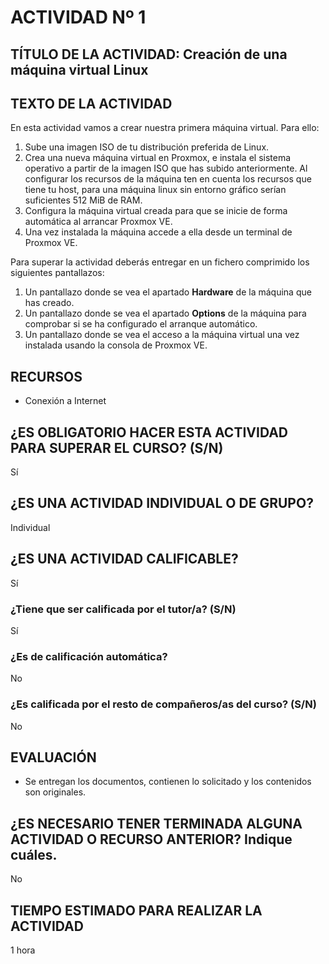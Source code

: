 # ACTIVIDAD Nº 1

## TÍTULO DE LA ACTIVIDAD: Creación de una máquina virtual Linux

## TEXTO DE LA ACTIVIDAD

En esta actividad vamos a crear nuestra primera máquina virtual. Para ello:

1. Sube una imagen ISO de tu distribución preferida de Linux.
2. Crea una nueva máquina virtual en Proxmox, e instala el sistema operativo a partir de la imagen ISO que has subido anteriormente. Al configurar los recursos de la máquina ten en cuenta los recursos que tiene tu host, para una máquina linux sin entorno gráfico serían suficientes 512 MiB de RAM.
3. Configura la máquina virtual creada para que se inicie de forma automática al arrancar Proxmox VE.
4. Una vez instalada la máquina accede a ella desde un terminal de Proxmox VE.

Para superar la actividad deberás entregar en un fichero comprimido los siguientes pantallazos:

1. Un pantallazo donde se vea el apartado **Hardware** de la máquina que has creado.
2. Un pantallazo donde se vea el apartado **Options** de la máquina para comprobar si se ha configurado el arranque automático.
3. Un pantallazo donde se vea el acceso a la máquina virtual una vez instalada usando la consola de Proxmox VE.


## RECURSOS

* Conexión a Internet

## ¿ES OBLIGATORIO HACER ESTA ACTIVIDAD PARA SUPERAR EL CURSO? (S/N)

Sí

## ¿ES UNA ACTIVIDAD INDIVIDUAL O DE GRUPO?

Individual

## ¿ES UNA ACTIVIDAD CALIFICABLE?

Sí

### ¿Tiene que ser calificada por el tutor/a? (S/N)

Sí

### ¿Es de calificación automática?

No

### ¿Es calificada por el resto de compañeros/as del curso? (S/N)

No

## EVALUACIÓN

* Se entregan los documentos, contienen lo solicitado y los contenidos son originales.

## ¿ES NECESARIO TENER TERMINADA ALGUNA ACTIVIDAD O RECURSO ANTERIOR? Indique cuáles.

No

## TIEMPO ESTIMADO PARA REALIZAR LA ACTIVIDAD

1 hora
